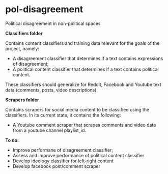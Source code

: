 # pol-disagreement
Political disagreement in non-political spaces


**Classifiers folder**

Contains content classifiers and training data relevant for the goals of the project, namely:

 - A disagreement classifier that determines if a text contains expressions of disagreement;
 - A political content classifier that determines if a text contains political content.

These classifiers should generalize for Reddit, Facebook and Youtube text data (comments, posts, video descriptions).


**Scrapers folder**

Contains scrapers for social media content to be classified using the classifiers. In its current state, it contains the following:

- A Youtube comment scraper that scrapes comments and video data from a youtube channel playlist_id.




**To do:**
- Improve performane of disagreement classifier;
- Assess and improve performance of political content classifier
- Develop ideology classifier for left-right content
- Develop facebook post/comment scraper
